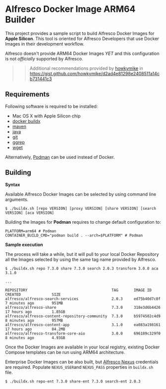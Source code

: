 # Alfresco Docker Image ARM64 Builder

This project provides a sample script to build Alfresco Docker Images for **Apple Silicon**. This tool is oriented for Alfresco Developers that use Docker Images in their development workflow.

Alfresco doesn't provide ARM64 Docker Images *YET* and this configuration is not *officially* supported by Alfresco.

>> Additional recommendations provided by [howkymike](https://howkymike.github.io/) in
>> https://gist.github.com/howkymike/d2ad4e81298e2408511a14cb731441c3


## Requirements

Following software is required to be installed:

* Mac OS X with Apple Silicon chip
* [docker buildx](https://docs.docker.com/buildx/working-with-buildx/)
* [maven](https://maven.apache.org)
* [java](https://www.oracle.com/java/technologies/java-se-glance.html)
* [git](https://git-scm.com)
* [ggrep](https://formulae.brew.sh/formula/grep)
* [wget](https://formulae.brew.sh/formula/wget)

Alternatively, [Podman](https://podman-desktop.io) can be used instead of Docker.

## Building

**Syntax**

Available Alfresco Docker Images can be selected by using command line arguments.

```
$ ./buildx.sh [repo VERSION] [proxy VERSION] [share VERSION] [search VERSION] [aca VERSION]
```

Building the Images for **Podman** requires to change default configuration to:

```
PLATFORM=arm64 # Podman
CONTAINER_BUILD_CMD="podman build . --arch=$PLATFORM" # Podman
```

**Sample execution**

The process will take a while, but it will pull to your local Docker Repository all the Images selected by using the same tag name provided by Alfresco.

```
$ ./buildx.sh repo 7.3.0 share 7.3.0 search 2.0.3 transform 3.0.0 aca 3.1.0

...

REPOSITORY                                      TAG       IMAGE ID       CREATED              SIZE
alfresco/alfresco-search-services               2.0.3     ed75b40d7c8f   7 minutes ago        951MB
alfresco/alfresco-share                         7.3.0     318e3d6b4426   17 hours ago         1.85GB
alfresco/alfresco-content-repository-community  7.3.0     b5974502c4d9   8 minutes ago        957MB
alfresco/alfresco-content-app                   3.1.0     ea083a198161   17 hours ago         84.2MB
alfresco/alfresco-transform-core-aio            3.0.0     696189c329f0   8 minutes ago        4.93GB
```

Once the Docker Images are available in your local registry, existing Docker Compose templates can be run using ARM64 architecture.

Enterprise Docker Images can be also built, but [Alfresco Nexus](https://nexus.alfresco.com) credentials are required. Populate `NEXUS_USER`and `NEXUS_PASS` properties in `buildx.sh` file.

```
$ ./buildx.sh repo-ent 7.3.0 share-ent 7.3.0 search-ent 2.0.3
```
